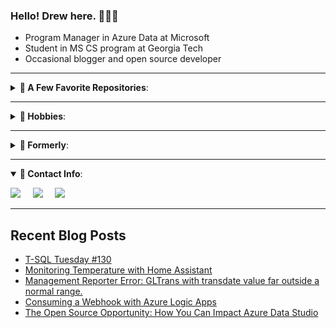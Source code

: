 ### Hello!  Drew here.  👨🏼‍💻
- Program Manager in Azure Data at Microsoft
- Student in MS CS program at Georgia Tech
- Occasional blogger and open source developer


---

<details closed>
<summary><b>📌 A Few Favorite Repositories</b>:</summary>
<ul>
    <li> <a href="https://github.com/microsoft/azuredatastudio"><strong>Microsoft/AzureDataStudio:</strong> Azure Data Studio</a></li>
    <li> <a href="https://github.com/oderwat/vscode-indent-rainbow"><strong>oderwat/VSCode-Indent-Rainbow:</strong> VSCode extension for code readability</a></li>
    <li> <a href="https://github.com/home-assistant/core"><strong>Home-Assistant/Core:</strong> Open home automation platform</a></li>
    <li> <a href="https://github.com/BrentOzarULTD/SQL-Server-First-Responder-Kit"><strong>BrentOzarULTD/SQL-Server-First-Responder-Kit:</strong> SQL server troubleshooting and query tuning scripts</a></li>
    <li> <a href="https://github.com/chiefwigms/picobrew_pico"><strong>chiefwigms/PicoBrew_Pico:</strong> PicoBrew appliance control server</a></li>
</ul>
</details>

---
<details closed>
<summary><b>📌 Hobbies</b>:</summary>
<ul>
<li>💡 Starting side projects</li>
<li>🌱 Gardening</li>
<li>🍺 Home brewing</li>
<li>🍰 Baking</li>
<li>⚾ Watching baseball</li>
<li>🏋 Weight lifting</li>
<li>⌨ Open source software</li>
<li>📚 Reading</li>
</ul>
</details>

---
<details closed>
<summary><b>📌 Formerly</b>:</summary>
<ul>
<li> Director of IT</li>
<li> DBA and Database Developer</li>
<li> MS, Chemistry</li>
<li> Computational chemistry researcher</li>
<li> BS, Chemistry</li>
</ul>
</details>

---
<details open>
<summary><b>📌 Contact Info</b>:</summary>

<p align = "center">

[<img src="https://img.shields.io/badge/twitter-%231DA1F2.svg?&style=for-the-badge&logo=twitter&logoColor=white" />](https://twitter.com/SysAdminDrew) 
&nbsp; &nbsp;
[<img src ="https://img.shields.io/badge/drewsk-.tech-%23.svg?&style=for-the-badge&logo=&logoColor=white%22">](https://www.drewsk.tech)
&nbsp; &nbsp;
[<img src="https://img.shields.io/badge/linkedin-%230077B5.svg?&style=for-the-badge&logo=linkedin&logoColor=white" />](https://www.linkedin.com/in/drew-skwiers-koballa/)
</p>

</details>

---

## Recent Blog Posts
<!-- BLOG-POST-LIST:START -->
- [T-SQL Tuesday #130](https://www.drewsk.tech/2020/09/08/t-sql-tuesday-130/)
- [Monitoring Temperature with Home Assistant](https://www.drewsk.tech/2020/09/05/monitoring-temperature-with-home-assistant/)
- [Management Reporter Error: GLTrans with transdate value far outside a normal range.](https://www.drewsk.tech/2020/04/02/management-reporter-error-gltrans-with-transdate-value-far-outside-a-normal-range/)
- [Consuming a Webhook with Azure Logic Apps](https://www.drewsk.tech/2020/02/24/consuming-a-webhook-with-azure-logic-apps/)
- [The Open Source Opportunity: How You Can Impact Azure Data Studio](https://www.drewsk.tech/2020/02/13/the-open-source-opportunity-how-you-can-impact-azure-data-studio/)
<!-- BLOG-POST-LIST:END -->
